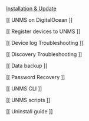 [Installation & Update](https://github.com/Ubiquiti-App/UNMS/wiki/Installation-&-Update)

<!--- [[ Manual installation using Docker Compose ]] --->

[[ UNMS on DigitalOcean ]]

[[ Register devices to UNMS ]]

[[ Device log Troubleshooting ]]

[[ Discovery Troubleshooting ]]

[[ Data backup ]]

[[ Password Recovery ]]

[[ UNMS CLI ]]

[[ UNMS scripts ]]

[[ Uninstall guide ]]